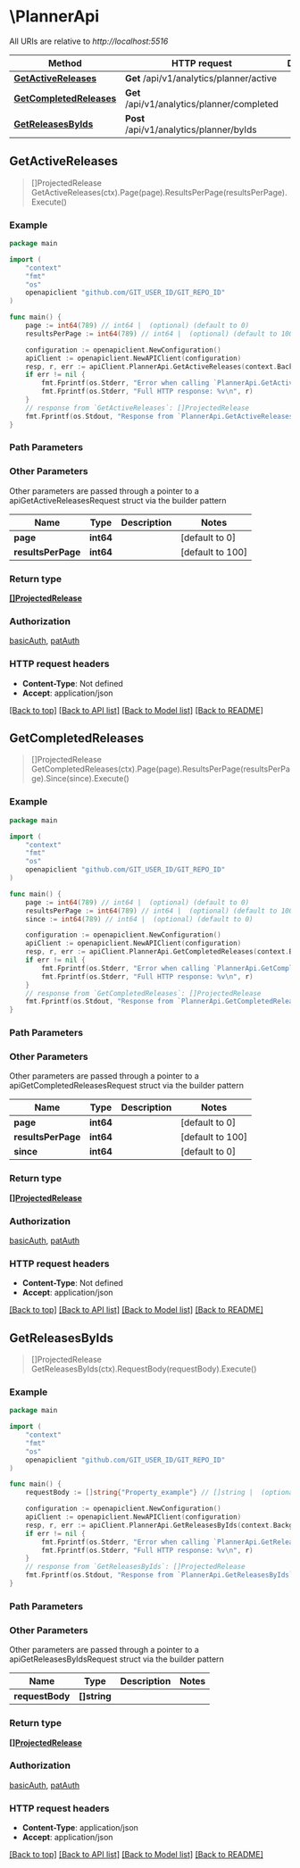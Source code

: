 # \PlannerApi

All URIs are relative to *http://localhost:5516*

Method | HTTP request | Description
------------- | ------------- | -------------
[**GetActiveReleases**](PlannerApi.md#GetActiveReleases) | **Get** /api/v1/analytics/planner/active | 
[**GetCompletedReleases**](PlannerApi.md#GetCompletedReleases) | **Get** /api/v1/analytics/planner/completed | 
[**GetReleasesByIds**](PlannerApi.md#GetReleasesByIds) | **Post** /api/v1/analytics/planner/byIds | 



## GetActiveReleases

> []ProjectedRelease GetActiveReleases(ctx).Page(page).ResultsPerPage(resultsPerPage).Execute()



### Example

```go
package main

import (
    "context"
    "fmt"
    "os"
    openapiclient "github.com/GIT_USER_ID/GIT_REPO_ID"
)

func main() {
    page := int64(789) // int64 |  (optional) (default to 0)
    resultsPerPage := int64(789) // int64 |  (optional) (default to 100)

    configuration := openapiclient.NewConfiguration()
    apiClient := openapiclient.NewAPIClient(configuration)
    resp, r, err := apiClient.PlannerApi.GetActiveReleases(context.Background()).Page(page).ResultsPerPage(resultsPerPage).Execute()
    if err != nil {
        fmt.Fprintf(os.Stderr, "Error when calling `PlannerApi.GetActiveReleases``: %v\n", err)
        fmt.Fprintf(os.Stderr, "Full HTTP response: %v\n", r)
    }
    // response from `GetActiveReleases`: []ProjectedRelease
    fmt.Fprintf(os.Stdout, "Response from `PlannerApi.GetActiveReleases`: %v\n", resp)
}
```

### Path Parameters



### Other Parameters

Other parameters are passed through a pointer to a apiGetActiveReleasesRequest struct via the builder pattern


Name | Type | Description  | Notes
------------- | ------------- | ------------- | -------------
 **page** | **int64** |  | [default to 0]
 **resultsPerPage** | **int64** |  | [default to 100]

### Return type

[**[]ProjectedRelease**](ProjectedRelease.md)

### Authorization

[basicAuth](../README.md#basicAuth), [patAuth](../README.md#patAuth)

### HTTP request headers

- **Content-Type**: Not defined
- **Accept**: application/json

[[Back to top]](#) [[Back to API list]](../README.md#documentation-for-api-endpoints)
[[Back to Model list]](../README.md#documentation-for-models)
[[Back to README]](../README.md)


## GetCompletedReleases

> []ProjectedRelease GetCompletedReleases(ctx).Page(page).ResultsPerPage(resultsPerPage).Since(since).Execute()



### Example

```go
package main

import (
    "context"
    "fmt"
    "os"
    openapiclient "github.com/GIT_USER_ID/GIT_REPO_ID"
)

func main() {
    page := int64(789) // int64 |  (optional) (default to 0)
    resultsPerPage := int64(789) // int64 |  (optional) (default to 100)
    since := int64(789) // int64 |  (optional) (default to 0)

    configuration := openapiclient.NewConfiguration()
    apiClient := openapiclient.NewAPIClient(configuration)
    resp, r, err := apiClient.PlannerApi.GetCompletedReleases(context.Background()).Page(page).ResultsPerPage(resultsPerPage).Since(since).Execute()
    if err != nil {
        fmt.Fprintf(os.Stderr, "Error when calling `PlannerApi.GetCompletedReleases``: %v\n", err)
        fmt.Fprintf(os.Stderr, "Full HTTP response: %v\n", r)
    }
    // response from `GetCompletedReleases`: []ProjectedRelease
    fmt.Fprintf(os.Stdout, "Response from `PlannerApi.GetCompletedReleases`: %v\n", resp)
}
```

### Path Parameters



### Other Parameters

Other parameters are passed through a pointer to a apiGetCompletedReleasesRequest struct via the builder pattern


Name | Type | Description  | Notes
------------- | ------------- | ------------- | -------------
 **page** | **int64** |  | [default to 0]
 **resultsPerPage** | **int64** |  | [default to 100]
 **since** | **int64** |  | [default to 0]

### Return type

[**[]ProjectedRelease**](ProjectedRelease.md)

### Authorization

[basicAuth](../README.md#basicAuth), [patAuth](../README.md#patAuth)

### HTTP request headers

- **Content-Type**: Not defined
- **Accept**: application/json

[[Back to top]](#) [[Back to API list]](../README.md#documentation-for-api-endpoints)
[[Back to Model list]](../README.md#documentation-for-models)
[[Back to README]](../README.md)


## GetReleasesByIds

> []ProjectedRelease GetReleasesByIds(ctx).RequestBody(requestBody).Execute()



### Example

```go
package main

import (
    "context"
    "fmt"
    "os"
    openapiclient "github.com/GIT_USER_ID/GIT_REPO_ID"
)

func main() {
    requestBody := []string{"Property_example"} // []string |  (optional)

    configuration := openapiclient.NewConfiguration()
    apiClient := openapiclient.NewAPIClient(configuration)
    resp, r, err := apiClient.PlannerApi.GetReleasesByIds(context.Background()).RequestBody(requestBody).Execute()
    if err != nil {
        fmt.Fprintf(os.Stderr, "Error when calling `PlannerApi.GetReleasesByIds``: %v\n", err)
        fmt.Fprintf(os.Stderr, "Full HTTP response: %v\n", r)
    }
    // response from `GetReleasesByIds`: []ProjectedRelease
    fmt.Fprintf(os.Stdout, "Response from `PlannerApi.GetReleasesByIds`: %v\n", resp)
}
```

### Path Parameters



### Other Parameters

Other parameters are passed through a pointer to a apiGetReleasesByIdsRequest struct via the builder pattern


Name | Type | Description  | Notes
------------- | ------------- | ------------- | -------------
 **requestBody** | **[]string** |  | 

### Return type

[**[]ProjectedRelease**](ProjectedRelease.md)

### Authorization

[basicAuth](../README.md#basicAuth), [patAuth](../README.md#patAuth)

### HTTP request headers

- **Content-Type**: application/json
- **Accept**: application/json

[[Back to top]](#) [[Back to API list]](../README.md#documentation-for-api-endpoints)
[[Back to Model list]](../README.md#documentation-for-models)
[[Back to README]](../README.md)

